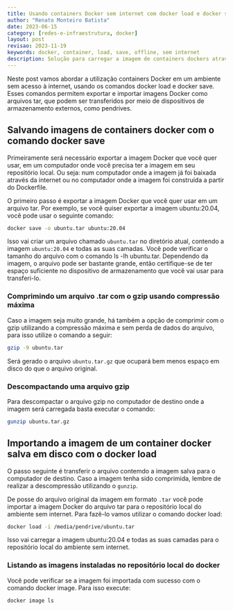 ```yaml
---
title: Usando containers Docker sem internet com docker load e docker save
author: "Renato Monteiro Batista"
date: 2023-06-15
category: [redes-e-infraestrutura, docker]
layout: post
revisao: 2023-11-19
keywords: docker, container, load, save, offline, sem internet
description: Solução para carregar a imagem de containers dockers através de mídia offline, sem acesso à conexão de internet.
---
```


Neste post vamos abordar a utilização containers Docker em um ambiente sem acesso à internet, usando os comandos docker load e docker save. Esses comandos permitem exportar e importar imagens Docker como arquivos tar, que podem ser transferidos por meio de dispositivos de armazenamento externos, como pendrives.

## Salvando imagens de containers docker com o comando docker save

Primeiramente será necessário exportar a imagem Docker que você quer usar, em um computador onde você precisa ter a imagem em seu repositório local. Ou seja: num computador onde a imagem já foi baixada através da internet ou no computador onde a imagem foi construída a partir do Dockerfile.

O primeiro passo é exportar a imagem Docker que você quer usar em um arquivo tar. Por exemplo, se você quiser exportar a imagem ubuntu:20.04, você pode usar o seguinte comando:

```bash
docker save -o ubuntu.tar ubuntu:20.04
```

Isso vai criar um arquivo chamado `ubuntu.tar` no diretório atual, contendo a imagem `ubuntu:20.04` e todas as suas camadas. Você pode verificar o tamanho do arquivo com o comando ls -lh ubuntu.tar. Dependendo da imagem, o arquivo pode ser bastante grande, então certifique-se de ter espaço suficiente no dispositivo de armazenamento que você vai usar para transferi-lo.

### Comprimindo um arquivo .tar com o gzip usando compressão máxima

Caso a imagem seja muito grande, há também a opção de comprimir com o gzip utilizando a compressão máxima e sem perda de dados do arquivo, para isso utilize o comando a seguir:

```bash
gzip -9 ubuntu.tar
```

Será gerado o arquivo `ubuntu.tar.gz` que ocupará bem menos espaço em disco do que o arquivo original.

### Descompactando uma arquivo gzip

Para descompactar o arquivo gzip no computador de destino onde a imagem será carregada basta executar o comando:

```bash
gunzip ubuntu.tar.gz
```

## Importando a imagem de um container docker salva em disco com o docker load

O passo seguinte é transferir o arquivo contemdo a imagem salva para o computador de destino. Caso a imagem tenha sido comprimida, lembre de realizar a descompressão utilizando o `gunzip`.

De posse do arquivo original da imagem em formato `.tar` você pode importar a imagem Docker do arquivo tar para o repositório local do ambiente sem internet. Para fazê-lo vamos utilizar o comando docker load:

```bash
docker load -i /media/pendrive/ubuntu.tar
```

Isso vai carregar a imagem ubuntu:20.04 e todas as suas camadas para o repositório local do ambiente sem internet.

### Listando as imagens instaladas no repositório local do docker

Você pode verificar se a imagem foi importada com sucesso com o comando docker image. Para isso execute:

```bash
docker image ls
```